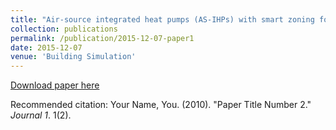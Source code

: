 ```yaml
---
title: "Air-source integrated heat pumps (AS-IHPs) with smart zoning for residential space and water heating in cold climate"
collection: publications
permalink: /publication/2015-12-07-paper1
date: 2015-12-07
venue: 'Building Simulation'
---
```


[Download paper here](http://kuzha.github.io/files/kunzhang-p2015.pdf)

Recommended citation: Your Name, You. (2010). "Paper Title Number 2." <i>Journal 1</i>. 1(2).
